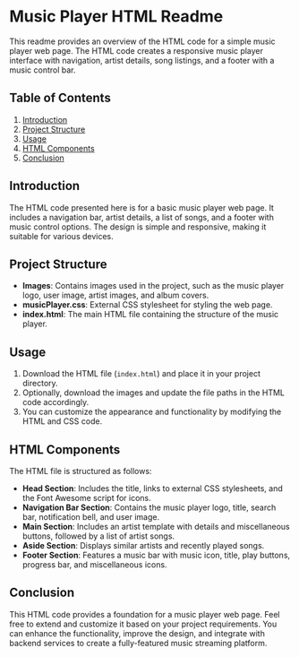 # Music Player HTML Readme

This readme provides an overview of the HTML code for a simple music player web page. The HTML code creates a responsive music player interface with navigation, artist details, song listings, and a footer with a music control bar.

## Table of Contents
1. [Introduction](#introduction)
2. [Project Structure](#project-structure)
3. [Usage](#usage)
4. [HTML Components](#html-components)
5. [Conclusion](#conclusion)

## Introduction
The HTML code presented here is for a basic music player web page. It includes a navigation bar, artist details, a list of songs, and a footer with music control options. The design is simple and responsive, making it suitable for various devices.

## Project Structure
- **Images**: Contains images used in the project, such as the music player logo, user image, artist images, and album covers.
- **musicPlayer.css**: External CSS stylesheet for styling the web page.
- **index.html**: The main HTML file containing the structure of the music player.

## Usage
1. Download the HTML file (`index.html`) and place it in your project directory.
2. Optionally, download the images and update the file paths in the HTML code accordingly.
3. You can customize the appearance and functionality by modifying the HTML and CSS code.

## HTML Components
The HTML file is structured as follows:

- **Head Section**: Includes the title, links to external CSS stylesheets, and the Font Awesome script for icons.
- **Navigation Bar Section**: Contains the music player logo, title, search bar, notification bell, and user image.
- **Main Section**: Includes an artist template with details and miscellaneous buttons, followed by a list of artist songs.
- **Aside Section**: Displays similar artists and recently played songs.
- **Footer Section**: Features a music bar with music icon, title, play buttons, progress bar, and miscellaneous icons.

## Conclusion
This HTML code provides a foundation for a music player web page. Feel free to extend and customize it based on your project requirements. You can enhance the functionality, improve the design, and integrate with backend services to create a fully-featured music streaming platform.

